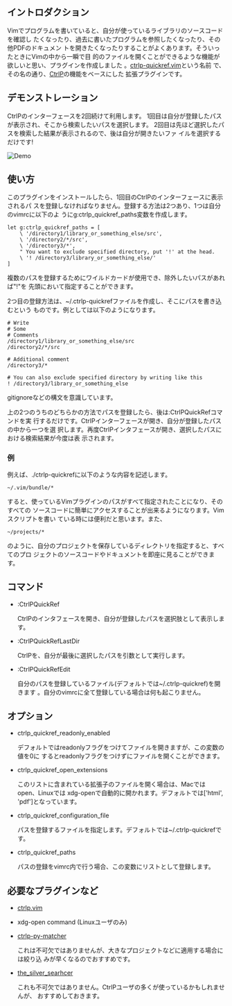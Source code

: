 ## イントロダクション

Vimでプログラムを書いていると、自分が使っているライブラリのソースコードを確認し
たくなったり、過去に書いたプログラムを参照したくなったり、その他PDFのドキュメン
トを開きたくなったりすることがよくあります。そういったときにVimの中から一瞬で目
的のファイルを開くことができるような機能が欲しいと思い、プラグインを作成しました
。[ctrlp-quickref.vim](https://github.com/iwataka/ctrlp-quickref.vim)という名前
で、その名の通り、[CtrlP](https://github.com/kien/ctrlp.vim)の機能をベースにした
拡張プラグインです。

## デモンストレーション

CtrlPのインターフェースを2回続けて利用します。
1回目は自分が登録したパスが表示され、そこから検索したいパスを選択します。
2回目は先ほど選択したパスを検索した結果が表示されるので、後は自分が開きたいファ
イルを選択するだけです!

![Demo](https://github.com/iwataka/images/blob/master/quickref.gif)

## 使い方

このプラグインをインストールしたら、1回目のCtrlPのインターフェースに表示されるパ
スを登録しなければなりません。登録する方法は2つあり、1つは自分のvimrcに以下のよ
うにg:ctrlp_quickref_paths変数を作成します。

    let g:ctrlp_quickref_paths = [
        \ '/directory1/library_or_something_else/src',
        \ '/directory2/*/src',
        \ '/directory3/*',
        " You want to exclude specified directory, put '!' at the head.
        \ '! /directory3/library_or_something_else/'
    ]

複数のパスを登録するためにワイルドカードが使用でき、除外したいパスがあれば"!"を
先頭において指定することができます。

2つ目の登録方法は、~/.ctrlp-quickrefファイルを作成し、そこにパスを書き込むという
ものです。例としては以下のようになります。

    # Write
    # Some
    # Comments
    /directory1/library_or_something_else/src
    /directory2/*/src

    # Additional comment
    /directory3/*

    # You can also exclude specified directory by writing like this
    ! /directory3/library_or_something_else

gitignoreなどの構文を意識しています。

上の2つのうちのどちらかの方法でパスを登録したら、後は:CtrlPQuickRefコマンドを実
行するだけです。CtrlPインターフェースが開き、自分が登録したパスの中から一つを選
択します。再度CtrlPインタフェースが開き、選択したパスにおける検索結果が今度は表
示されます。

### 例

例えば、./ctrlp-quickrefに以下のような内容を記述します。

    ~/.vim/bundle/*

すると、使っているVimプラグインのパスがすべて指定されたことになり、そのすべての
ソースコードに簡単にアクセスすることが出来るようになります。Vimスクリプトを書い
ている時には便利だと思います。また、

    ~/projects/*

のように、自分のプロジェクトを保存しているディレクトリを指定すると、すべてのプロ
ジェクトのソースコードやドキュメントを即座に見ることができます。


## コマンド

+ :CtrlPQuickRef

    CtrlPのインタフェースを開き、自分が登録したパスを選択肢として表示します。

+ :CtrlPQuickRefLastDir

    CtrlPを、自分が最後に選択したパスを引数として実行します。

+ :CtrlPQuickRefEdit

    自分のパスを登録しているファイル(デフォルトでは~/.ctrlp-quickref)を開きます
    。自分のvimrcに全て登録している場合は何も起こりません。

## オプション

+ ctrlp_quickref_readonly_enabled

    デフォルトではreadonlyフラグをつけてファイルを開きますが、この変数の値を0に
    するとreadonlyフラグをつけずにファイルを開くことができます。

+ ctrlp_quickref_open_extensions

    このリストに含まれている拡張子のファイルを開く場合は、Macではopen、Linuxでは
    xdg-openで自動的に開かれます。デフォルトでは['html', 'pdf']となっています。

+ ctrlp_quickref_configuration_file

    パスを登録するファイルを指定します。デフォルトでは~/.ctrlp-quickrefです。

+ ctrlp_quickref_paths

    パスの登録をvimrc内で行う場合、この変数にリストとして登録します。

## 必要なプラグインなど

+ [ctrlp.vim](https://github.com/kien/ctrlp.vim)

+ xdg-open command (Linuxユーザのみ)

+ [ctrlp-py-matcher](https://github.com/FelikZ/ctrlp-py-matcher)

    これは不可欠ではありませんが、大きなプロジェクトなどに適用する場合には絞り込
    みが早くなるのでおすすめです。

+ [the_silver_searhcer](https://github.com/ggreer/the_silver_searcher)

    これも不可欠ではありません。CtrlPユーザの多くが使っているかもしれませんが、
    おすすめしておきます。
